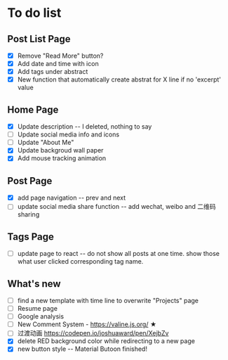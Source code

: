 # To do list

## Post List Page

- [x] Remove "Read More" button?
- [x] Add date and time with icon
- [x] Add tags under abstract
- [x] New function that automatically create abstrat for X line if no 'excerpt' value

## Home Page

- [x] Update description -- I deleted, nothing to say
- [ ] Update social media info and icons
- [ ] Update "About Me"
- [x] Update backgroud wall paper
- [x] Add mouse tracking animation

## Post Page
- [x] add page navigation -- prev and next
- [ ] update social media share function -- add wechat, weibo and 二维码 sharing

## Tags Page
- [ ] update page to react -- do not show all posts at one time. show those what user clicked corresponding tag name. 

## What's new 
- [ ] find a new template with time line to overwrite "Projects" page
- [ ] Resume page
- [ ] Google analysis
- [ ] New Comment System - https://valine.js.org/ ★
- [ ] 过渡动画 https://codepen.io/joshuaward/pen/XejbZv
- [x] delete RED background color while redirecting to a new page
- [x] new button style -- Material Butoon finished!
